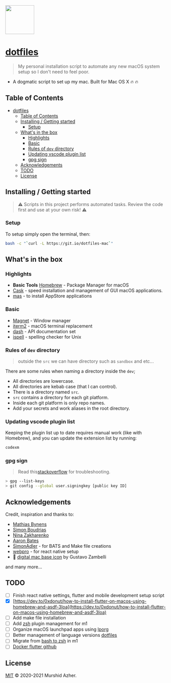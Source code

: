 <img src="https://raw.githubusercontent.com/murshidazher/this-mac/main/docs/logo.jpg" width="90px">

# [dotfiles](https://git.io/dotfiles-mac)

> My personal installation script to automate any new macOS system setup so I don't need to feel poor.

- A dogmatic script to set up my mac. Built for Mac OS X :fire: :fire:

## Table of Contents

- [dotfiles](#dotfiles)
  - [Table of Contents](#table-of-contents)
  - [Installing / Getting started](#installing--getting-started)
    - [Setup](#setup)
  - [What's in the box](#whats-in-the-box)
    - [Highlights](#highlights)
    - [Basic](#basic)
    - [Rules of `dev` directory](#rules-of-dev-directory)
    - [Updating vscode plugin list](#updating-vscode-plugin-list)
    - [gpg sign](#gpg-sign)
  - [Acknowledgements](#acknowledgements)
  - [TODO](#todo)
  - [License](#license)

## Installing / Getting started

> ⚠️ Scripts in this project performs automated tasks. Review the code first and use at your own risk! ⚠️

### Setup

To setup simply open the terminal, then:

```sh
bash -c "`curl -L https://git.io/dotfiles-mac`"
```

## What's in the box

### Highlights

- **Basic Tools** [Homebrew](https://brew.sh/) - Package Manager for macOS
- [Cask](https://github.com/Homebrew/homebrew-cask) - speed installation and management of GUI macOS applications.
- [mas](https://github.com/mas-cli/mas) - to install AppStore applications

### Basic

- [Magnet](https://magnet.crowdcafe.com/) - Window manager
- [iterm2](https://iterm2.com/) - macOS terminal replacement
- [dash](https://kapeli.com/dash) - API documentation set
- [ispell](https://www.gnu.org/software/ispell/) - spelling checker for Unix

### Rules of `dev` directory

> outside the `src` we can have directory such as `sandbox` and etc...

There are some rules when naming a directory inside the `dev`;

- All directories are lowercase.
- All directories are kebab case (that I can control).
- There is a directory named `src`.
- `src` contains a directory for each git platform.
- Inside each git platform is only repo names.
- Add your secrets and work aliases in the root directory.

### Updating vscode plugin list

Keeping the plugin list up to date requires manual work (like with Homebrew), and you can update the extension list by running:

```sh
codexm
```

### gpg sign

> Read this[stackoverflow](https://stackoverflow.com/questions/39494631/gpg-failed-to-sign-the-data-fatal-failed-to-write-commit-object-git-2-10-0) for troubleshooting.

```sh
> gpg --list-keys
> git config --global user.signingkey [public key ID]
```

## Acknowledgements

Credit, inspiration and thanks to:

- [Mathias Bynens](https://github.com/mathiasbynens/dotfiles)
- [Simon Boudrias](https://github.com/SBoudrias/dotfiles)
- [Nina Zakharenko](https://github.com/nnja/new-computer)
- [Aaron Bates](https://github.com/aaronbates/dotfiles)
- [SimonAdler](https://github.com/SimonAdler/dotfiles-1) - for BATS and Make file creations
- [webpro](https://github.com/webpro/dotfiles) - for react native setup
- :burrito: [digital mac base icon](https://dribbble.com/shots/6185043-Pixelado) by Gustavo Zambelli

and many more...

## TODO

- [ ] Finish react native settings, flutter and mobile development setup script
- [x] [https://dev.to/0xdonut/how-to-install-flutter-on-macos-using-homebrew-and-asdf-3loa](https://dev.to/0xdonut/how-to-install-flutter-on-macos-using-homebrew-and-asdf-3loa)
- [ ] Add make file installation
- [ ] Add [zsh](https://github.com/jsstrn/dotfiles/blob/master/zsh/.zshrc) plugin management for m1
- [ ] Organize macOS launchpad apps using [lporg](https://github.com/blacktop/lporg)
- [ ] Better management of language versions [dotfiles](https://github.com/scflode/dotfiles/tree/master/installer/versions)
- [ ] Migrate from [bash to zsh](https://aboutmonica.com/blog/setting-up-zsh-with-autosuggestions) in m1
- [ ] [Docker flutter github](https://github.com/matsp/docker-flutter) 

## License

[MIT](https://github.com/murshidazher/this-mac/blob/main/LICENSE) &copy; 2020-2021 Murshid Azher.
